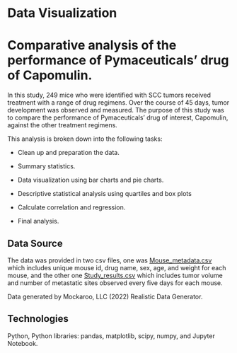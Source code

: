 # Data Visualization
# **Comparative analysis of the performance of Pymaceuticals’ drug of Capomulin.** 
In this study, 249 mice who were identified with SCC tumors received treatment with a range of drug regimens. Over the course of 45 days, tumor development was observed and measured. The purpose of this study was to compare the performance of Pymaceuticals’ drug of interest, Capomulin, against the other treatment regimens.

 This analysis is broken down into the following tasks:

* Clean up and preparation the data.

* Summary statistics.

* Data visualization using bar charts and pie charts.

* Descriptive statistical analysis using quartiles and box plots

* Calculate correlation and regression.

* Final analysis.

## Data Source
The data was provided in two csv files, one was [Mouse_metadata.csv](data/Mouse_metadata.csv) which includes unique mouse id, drug name, sex, age, and weight for each mouse, and the other one [Study_results.csv](data/Study_results.csv) which includes tumor volume and number of metastatic sites observed every five days for each mouse. 

Data generated by Mockaroo, LLC (2022) Realistic Data Generator.

## Technologies
Python, Python libraries: pandas, matplotlib, scipy, numpy, and Jupyter Notebook.